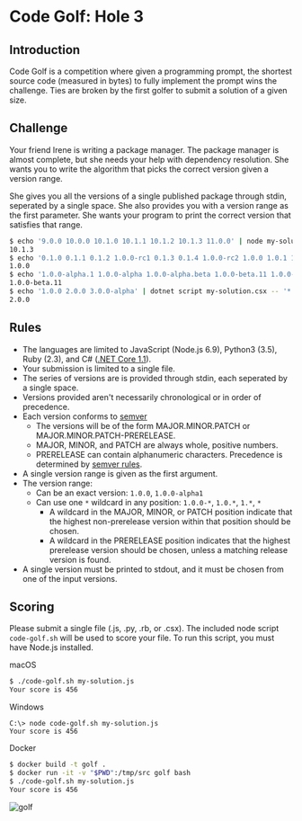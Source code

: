 Code Golf: Hole 3
===========================

## Introduction

Code Golf is a competition where given a programming prompt, the shortest source code (measured in bytes) to fully implement the prompt wins the challenge. Ties are broken by the first golfer to submit a solution of a given size.

## Challenge

Your friend Irene is writing a package manager. The package manager is almost complete, but she needs your help with dependency resolution. She wants you to write the algorithm that picks the correct version given a version range.

She gives you all the versions of a single published package through stdin, seperated by a single space. She also provides you with a version range as the first parameter. She wants your program to print the correct version that satisfies that range.

```bash
$ echo '9.0.0 10.0.0 10.1.0 10.1.1 10.1.2 10.1.3 11.0.0' | node my-solution.js '10.*'
10.1.3
$ echo '0.1.0 0.1.1 0.1.2 1.0.0-rc1 0.1.3 0.1.4 1.0.0-rc2 1.0.0 1.0.1 1.1.0 1.2.0' | python3 my-solution.py '1.0.0-*'
1.0.0
$ echo '1.0.0-alpha.1 1.0.0-alpha 1.0.0-alpha.beta 1.0.0-beta.11 1.0.0-beta 1.0.0-beta.2' | ruby my-solution.rb '1.0.0-*'
1.0.0-beta.11
$ echo '1.0.0 2.0.0 3.0.0-alpha' | dotnet script my-solution.csx -- '*'
2.0.0
```

## Rules

* The languages are limited to JavaScript (Node.js 6.9), Python3 (3.5), Ruby (2.3), and C# ([.NET Core 1.1](https://github.com/filipw/dotnet-script)).
* Your submission is limited to a single file.
* The series of versions are is provided through stdin, each seperated by a single space.
* Versions provided aren't necessarily chronological or in order of precedence.
* Each version conforms to [semver](http://semver.org)
  * The versions will be of the form MAJOR.MINOR.PATCH or MAJOR.MINOR.PATCH-PRERELEASE.
  * MAJOR, MINOR, and PATCH are always whole, positive numbers.
  * PRERELEASE can contain alphanumeric characters. Precedence is determined by [semver rules](http://semver.org/#spec-item-11).
* A single version range is given as the first argument.
* The version range:
  * Can be an exact version: `1.0.0`, `1.0.0-alpha1`
  * Can use one `*` wildcard in any position: `1.0.0-*`, `1.0.*`, `1.*`, `*`
    * A wildcard in the MAJOR, MINOR, or PATCH position indicate that the highest non-prerelease version within that position should be chosen.
    * A wildcard in the PRERELEASE position indicates that the highest prerelease version should be chosen, unless a matching release version is found.
* A single version must be printed to stdout, and it must be chosen from one of the input versions.

## Scoring

Please submit a single file (.js, .py, .rb, or .csx). The included node script `code-golf.sh` will be used to score your file. To run this script, you must have Node.js installed.

macOS
```bash
$ ./code-golf.sh my-solution.js
Your score is 456
```

Windows
```
C:\> node code-golf.sh my-solution.js
Your score is 456
```

Docker
```bash
$ docker build -t golf .
$ docker run -it -v "$PWD":/tmp/src golf bash
$ ./code-golf.sh my-solution.js
Your score is 456
```

![golf](https://media.giphy.com/media/dOdfxZkkKFgOc/giphy.gif)
